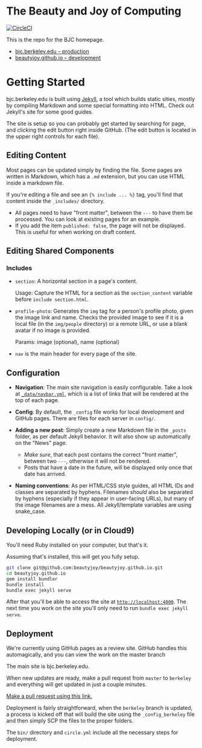 # The Beauty and Joy of Computing

[![CircleCI](https://circleci.com/gh/beautyjoy/beautyjoy.github.io.svg?style=svg)](https://circleci.com/gh/beautyjoy/beautyjoy.github.io)

This is the repo for the BJC homepage.

* [bjc.berkeley.edu – production](http://bjc.berkeley.edu)
* [beautyjoy.github.io – development](http://beautyjoy.github.io)

# Getting Started

bjc.berkeley.edu is built using [Jekyll][], a tool which builds static sities, mostly by compiling Markdown and some special formatting into HTML. Check out Jekyll's site for some good guides.

[Jekyll]: http://jekyllrb.com

The site is setup so you can probably get started by searching for page, and clicking the edit button right inside GitHub. (The edit button is located in the upper right controls for each file).

## Editing Content
Most pages can be updated simply by finding the file. Some pages are written in Markdown, which has a `.md` extension, but you can use HTML inside a markdown file.

If you're editing a file and see an `{% include ... %}` tag, you'll find that content inside the `_includes/` directory.

* All pages need to have "front matter", between the `---` to have them be processed. You can look at existing pages for an example.
* If you add the item `published: false`, the page will not be displayed. This is useful for when working on draft content.

## Editing Shared Components

### Includes

-  `section`: A horizontal section in a page's content.

    Usage: Capture the HTML for a section as the `section_content` variable before `include section.html`.

-  `profile-photo`: Generates the `img` tag for a person's profile photo, given the image link and name.
    Checks the provided image to see if it is a local file (in the `img/people` directory) or a remote URL, or use a blank avatar if no image is provided.

    Params: image (optional), name (optional)

-  `nav` is the main header for every page of the site.

## Configuration
- **Navigation**: The main site navigation is easily configurable.
	Take a look at [`_data/navbar.yml`](_data/navbar.yml), which is a list of links that will be rendered at the top of each page.
-   **Config**: By default, the `_config` file works for local development and GitHub pages. There are files for each server in `config/`.

-   **Adding a new post**: Simply create a new Markdown file in the `_posts` folder, as per default Jekyll behavior. It will also show up automatically on the "News" page.
	* _Make sure_, that each post contains the correct "front matter", between two `---`, otherwise it will not be rendered.
	* Posts that have a date in the future, will be displayed only once that date has arrived.
-   **Naming conventions**: As per HTML/CSS style guides, all HTML IDs and classes are separated by hyphens.
    Filenames *should* also be separated by hyphens (especially if they appear in user-facing URLs), but many of the image filenames are a mess.
    All Jekyll/template variables are using snake_case.

## Developing Locally (or in Cloud9)
You'll need Ruby installed on your computer, but that's it.

Assuming that's installed, this will get you fully setup.

```sh
git clone git@github.com:beautyjoy/beautyjoy.github.io.git
cd beautyjoy.github.io
gem install bundler
bundle install
bundle exec jekyll serve
```

After that you'll be able to access the site at [`http://localhost:4000`](http://localhost:4000). The next time you work on the site you'll only need to run `bundle exec jekyll serve`.

## Deployment
We're currently using GitHub pages as a review site. GitHub handles this automagically, and you can view the work on the master branch

The main site is bjc.berkeley.edu.

When new updates are ready, make a pull request from `master` to `berkeley` and everything will get updated in just a couple minutes.

[Make a pull request using this link.][pr-to-berkeley]

[pr-to-berkeley]: https://github.com/beautyjoy/beautyjoy.github.io/compare/berkeley...master?expand=1

Deployment is fairly straightforward, when the `berkeley` branch is updated, a process is kicked off that will build the site using the `_config_berkeley` file and then simply SCP the files to the proper folders.

The `bin/` directory and `circle.yml` include all the necessary steps for deployment.

